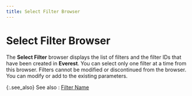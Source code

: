 ```yaml
---
title: Select Filter Browser
---
```


# Select Filter Browser


The **Select Filter** browser displays  the list of filters and the filter IDs  that have been created in **Everest**.  You can select only one filter at a time from this browser. Filters cannot  be modified or discontinued from the browser. You can modify or add to  the existing parameters.


{:.see_also}
See also
: [Filter Name]({{site.mi_baseurl}}/finding-items/find-item-details/filter_name_find_items.html)
